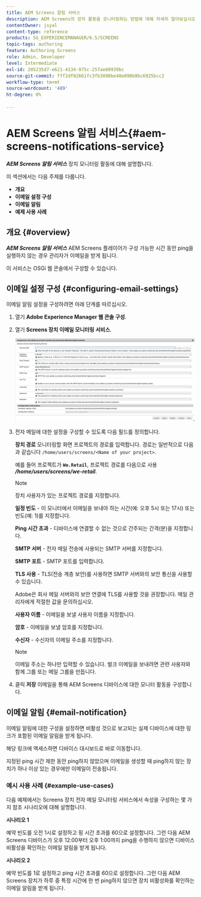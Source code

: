 ```yaml
---
title: AEM Screens 알림 서비스
description: AEM Screens의 장치 활동을 모니터링하는 방법에 대해 자세히 알아보십시오.
contentOwner: jsyal
content-type: reference
products: SG_EXPERIENCEMANAGER/6.5/SCREENS
topic-tags: authoring
feature: Authoring Screens
role: Admin, Developer
level: Intermediate
exl-id: 205235d7-e621-4134-975c-257ae60939bc
source-git-commit: fff2df02661fc3fb3098be40e090b8bc6925bcc2
workflow-type: tm+mt
source-wordcount: '489'
ht-degree: 0%

---
```


# AEM Screens 알림 서비스{#aem-screens-notifications-service}

<!--removed from metadata: admitteddomains: @adobe.com;@caesars.com-->

***AEM Screens 알림 서비스*** 장치 모니터링 활동에 대해 설명합니다.

이 섹션에서는 다음 주제를 다룹니다.

* **개요**
* **이메일 설정 구성**
* **이메일 알림**
* **예제 사용 사례**

<!-- OBSOLETE NOTE>
>[!CAUTION]
>
>This AEM Screens functionality is only available, if you have installed AEM 6.3.2 Feature Pack 3 or AEM 6.4.1 Screens Feature Pack 1.
>
>To get access to this Feature Pack, contact Adobe Support and request access. After you have permissions you can download it from Package Share. -->

## 개요 {#overview}

***AEM Screens 알림 서비스*** AEM Screens 플레이어가 구성 가능한 시간 동안 ping을 실행하지 않는 경우 관리자가 이메일을 받게 됩니다.

이 서비스는 OSGi 웹 콘솔에서 구성할 수 있습니다.

## 이메일 설정 구성 {#configuring-email-settings}

이메일 알림 설정을 구성하려면 아래 단계를 따르십시오.

1. 열기 **Adobe Experience Manager 웹 콘솔 구성**.
1. 열기 **Screens 장치 이메일 모니터링 서비스**.

   ![screen_shot_2018-04-26at44602pm](assets/screen_shot_2018-04-26at44602pm.png)

1. 전자 메일에 대한 설정을 구성할 수 있도록 다음 필드를 정의합니다.

   **장치 경로** 모니터링할 화면 프로젝트의 경로를 입력합니다. 경로는 일반적으로 다음과 같습니다 `/home/users/screens/<Name of your project>`.

   예를 들어 프로젝트가 **`We.Retail`**, 프로젝트 경로를 다음으로 사용 ***/home/users/screens/we-retail***.

   >[!NOTE]
   >
   >장치 사용자가 있는 프로젝트 경로를 지정합니다.

   **일정 빈도** - 이 모니터에서 이메일을 보내야 하는 시간(예: 오후 5시 또는 17시) 또는 빈도(예: 1)를 지정합니다.

   **Ping 시간 초과** - 디바이스에 연결할 수 없는 것으로 간주되는 간격(분)을 지정합니다.

   **SMTP 서버** - 전자 메일 전송에 사용되는 SMTP 서버를 지정합니다.

   **SMTP 포트** - SMTP 포트를 입력합니다.

   **TLS 사용** - TLS(전송 계층 보안)를 사용하면 SMTP 서버와의 보안 통신을 사용할 수 있습니다.

   Adobe은 회사 메일 서버와의 보안 연결에 TLS를 사용할 것을 권장합니다. 메일 관리자에게 적절한 값을 문의하십시오.

   **사용자 이름** - 이메일을 보낼 사용자 이름을 지정합니다.

   **암호** - 이메일을 보낼 암호를 지정합니다.

   **수신자** - 수신자의 이메일 주소를 지정합니다.

   >[!NOTE]
   >
   >이메일 주소는 하나만 입력할 수 있습니다. 벌크 이메일을 보내려면 관련 사용자와 함께 그룹 또는 메일 그룹을 만듭니다.

1. 클릭 **저장** 이메일을 통해 AEM Screens 디바이스에 대한 모니터 활동을 구성합니다.

## 이메일 알림 {#email-notification}

이메일 알림에 대한 구성을 설정하면 비활성 것으로 보고되는 실제 디바이스에 대한 링크가 포함된 이메일 알림을 받게 됩니다.

해당 링크에 액세스하면 디바이스 대시보드로 바로 이동합니다.

지정된 ping 시간 제한 동안 ping하지 않았으며 이메일을 생성할 때 ping하지 않는 장치가 하나 이상 있는 경우에만 이메일이 전송됩니다.

### 예시 사용 사례 {#example-use-cases}

다음 예제에서는 Screens 장치 전자 메일 모니터링 서비스에서 속성을 구성하는 몇 가지 참조 시나리오에 대해 설명합니다.

**시나리오 1**

예약 빈도를 오전 1시로 설정하고 핑 시간 초과를 60으로 설정합니다. 그런 다음 AEM Screens 디바이스가 오후 12:00부터 오후 1:00까지 ping을 수행하지 않으면 디바이스 비활성을 확인하는 이메일 알림을 받게 됩니다.

**시나리오 2**

예약 빈도를 1로 설정하고 ping 시간 초과를 60으로 설정합니다. 그런 다음 AEM Screens 장치가 하루 중 특정 시간에 한 번 ping하지 않으면 장치 비활성화를 확인하는 이메일 알림을 받게 됩니다.
